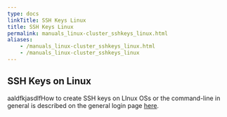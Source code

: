 ```yaml
---
type: docs
linkTitle: SSH Keys Linux 
title: SSH Keys Linux  
permalink: manuals_linux-cluster_sshkeys_linux.html
aliases:
    - /manuals_linux-cluster_sshkeys_linux.html
    - /manuals_linux-cluster_sshkeys_linux
---
```


## SSH Keys on Linux

aaldfkjasdlfHow to create SSH keys on LInux OSs or the command-line in general is described on the general login page [here](https://hpcc.ucr.edu/manuals/hpc_cluster/login/#ssh-keys).


